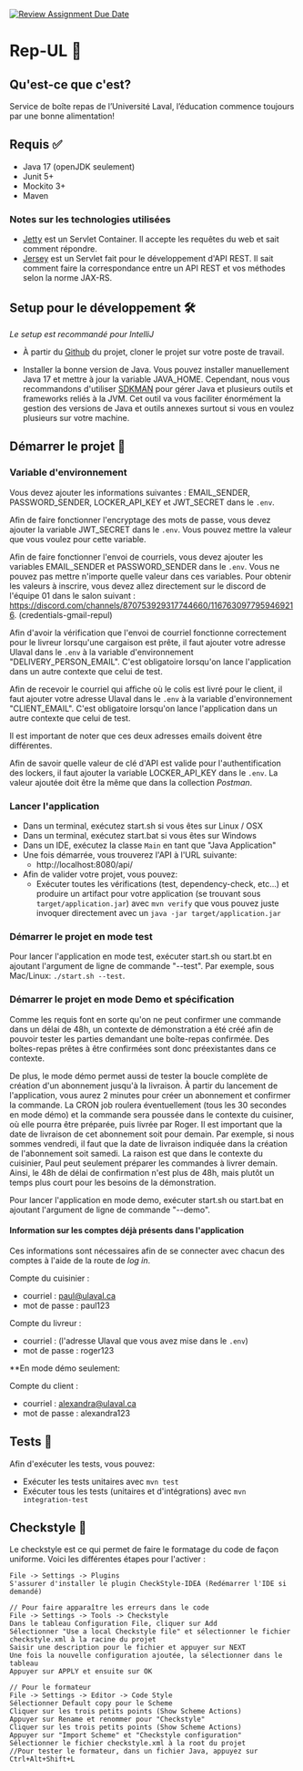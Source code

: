 [![Review Assignment Due Date](https://classroom.github.com/assets/deadline-readme-button-24ddc0f5d75046c5622901739e7c5dd533143b0c8e959d652212380cedb1ea36.svg)](https://classroom.github.com/a/E16L_9U-)
# Rep-UL 🥡

## Qu'est-ce que c'est?

Service de boîte repas de l’Université Laval, l’éducation commence toujours par une bonne alimentation!

## Requis ✅

* Java 17 (openJDK seulement)
* Junit 5+
* Mockito 3+
* Maven

### Notes sur les technologies utilisées

* [Jetty](https://www.eclipse.org/jetty/) est un Servlet Container. Il accepte les requêtes du web et sait comment répondre.
* [Jersey](https://jersey.github.io/) est un Servlet fait pour le développement d'API REST. Il sait comment faire la correspondance entre un API REST et vos méthodes selon la norme JAX-RS.

## Setup pour le développement 🛠

_Le setup est recommandé pour IntelliJ_

* À partir du [Github](https://github.com/GLO4003UL/a23-projet-rep-ul-a23-eq-01) du projet, cloner le projet sur votre poste de travail.

* Installer la bonne version de Java. Vous pouvez installer manuellement Java 17 et mettre à jour la variable JAVA_HOME. Cependant, nous vous recommandons d'utiliser
  [SDKMAN](https://sdkman.io/) pour gérer Java et plusieurs outils et frameworks reliés à la JVM. Cet outil va vous faciliter énormément
  la gestion des versions de Java et outils annexes surtout si vous en voulez plusieurs sur votre machine.

## Démarrer le projet 🚀

### Variable d'environnement

Vous devez ajouter les informations suivantes : EMAIL_SENDER, PASSWORD_SENDER, LOCKER_API_KEY et JWT_SECRET dans le `.env`.

Afin de faire fonctionner l'encryptage des mots de passe, vous devez ajouter la variable JWT_SECRET dans le `.env`.
Vous pouvez mettre la valeur que vous voulez pour cette variable.

Afin de faire fonctionner l'envoi de courriels, vous devez ajouter les variables EMAIL_SENDER et PASSWORD_SENDER dans le `.env`.
Vous ne pouvez pas mettre n'importe quelle valeur dans ces variables. Pour obtenir les valeurs à inscrire, vous devez allez directement sur le
discord de l'équipe 01 dans le salon suivant : https://discord.com/channels/870753929317744660/1167630977959469216. (credentials-gmail-repul)

Afin d'avoir la vérification que l'envoi de courriel fonctionne correctement pour le livreur lorsqu'une cargaison est prête, il faut
ajouter votre adresse Ulaval dans le `.env` à la variable d'environnement "DELIVERY_PERSON_EMAIL". C'est obligatoire lorsqu'on lance 
l'application dans un autre contexte que celui de test.

Afin de recevoir le courriel qui affiche où le colis est livré pour le client, il faut
ajouter votre adresse Ulaval dans le `.env` à la variable d'environnement "CLIENT_EMAIL". C'est obligatoire lorsqu'on lance
l'application dans un autre contexte que celui de test.

Il est important de noter que ces deux adresses emails doivent être différentes. 

Afin de savoir quelle valeur de clé d'API est valide pour l'authentification des lockers, il faut ajouter la variable LOCKER_API_KEY
dans le `.env`. La valeur ajoutée doit être la même que dans la collection _Postman_.

### Lancer l'application
* Dans un terminal, exécutez start.sh si vous êtes sur Linux / OSX
* Dans un terminal, exécutez start.bat si vous êtes sur Windows
* Dans un IDE, exécutez la classe `Main` en tant que "Java Application"
* Une fois démarrée, vous trouverez l'API à l'URL suivante:
  * http://localhost:8080/api/
* Afin de valider votre projet, vous pouvez:
  * Exécuter toutes les vérifications (test, dependency-check, etc...) et produire un artifact pour votre application (se trouvant sous
    `target/application.jar`) avec `mvn verify` que vous pouvez juste invoquer directement avec un `java -jar target/application.jar`

### Démarrer le projet en mode test

Pour lancer l'application en mode test, exécuter start.sh ou start.bt en ajoutant l'argument de ligne de commande "--test".
Par exemple, sous Mac/Linux: `./start.sh --test`.

### Démarrer le projet en mode Demo et spécification

Comme les requis font en sorte qu'on ne peut confirmer une commande dans un délai de 48h, un contexte de démonstration a été créé afin
de pouvoir tester les parties demandant une boîte-repas confirmée. Des boîtes-repas prêtes à être confirmées sont donc préexistantes dans ce contexte.

De plus, le mode démo permet aussi de tester la boucle complète de création d'un abonnement jusqu'à la livraison. À partir du lancement de l'application, vous aurez 2 minutes pour créer un abonnement et confirmer la commande.
La CRON job roulera éventuellement (tous les 30 secondes en mode démo) et la commande sera poussée dans le contexte du cuisiner, où elle pourra être préparée, puis livrée par Roger.
Il est important que la date de livraison de cet abonnement soit pour demain. Par exemple, si nous sommes vendredi, il faut que la date
de livraison indiquée dans la création de l'abonnement soit samedi. La raison est que dans le contexte du cuisinier, Paul peut seulement
préparer les commandes à livrer demain. Ainsi, le 48h de délai de confirmation n'est plus de 48h, mais plutôt un temps plus court pour les besoins de la démonstration.

Pour lancer l'application en mode demo, exécuter start.sh ou start.bat en ajoutant l'argument de ligne de commande "--demo".

#### Information sur les comptes déjà présents dans l'application
Ces informations sont nécessaires afin de se connecter avec chacun des comptes à l'aide de la route de _log in_.

Compte du cuisinier :
  - courriel : paul@ulaval.ca
  - mot de passe : paul123

Compte du livreur :
  - courriel : (l'adresse Ulaval que vous avez mise dans le `.env`)
  - mot de passe : roger123

**En mode démo seulement:

Compte du client :
- courriel : alexandra@ulaval.ca
- mot de passe : alexandra123

## Tests 🧪

Afin d'exécuter les tests, vous pouvez:
  * Exécuter les tests unitaires avec `mvn test`
  * Exécuter tous les tests (unitaires et d'intégrations) avec `mvn integration-test`

## Checkstyle 📝

Le checkstyle est ce qui permet de faire le formatage du code de façon uniforme.
Voici les différentes étapes pour l'activer :

```
File -> Settings -> Plugins
S'assurer d'installer le plugin CheckStyle-IDEA (Redémarrer l'IDE si demandé)

// Pour faire apparaître les erreurs dans le code
File -> Settings -> Tools -> Checkstyle
Dans le tableau Configuration File, cliquer sur Add
Sélectionner "Use a local Checkstyle file" et sélectionner le fichier checkstyle.xml à la racine du projet
Saisir une description pour le fichier et appuyer sur NEXT
Une fois la nouvelle configuration ajoutée, la sélectionner dans le tableau
Appuyer sur APPLY et ensuite sur OK

// Pour le formateur
File -> Settings -> Editor -> Code Style
Sélectionner Default copy pour le Scheme
Cliquer sur les trois petits points (Show Scheme Actions)
Appuyer sur Rename et renommer pour "Checkstyle"
Cliquer sur les trois petits points (Show Scheme Actions)
Appuyer sur "Import Scheme" et "Checkstyle configuration"
Sélectionner le fichier checkstyle.xml à la root du projet
//Pour tester le formateur, dans un fichier Java, appuyez sur Ctrl+Alt+Shift+L
```

